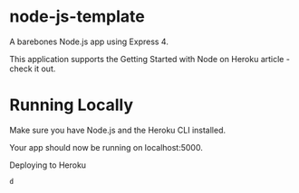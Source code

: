 # node-js-template

A barebones Node.js app using Express 4.

This application supports the Getting Started with Node on Heroku article - check it out.

# Running Locally
Make sure you have Node.js and the Heroku CLI installed.


Your app should now be running on localhost:5000.

Deploying to Heroku

    d